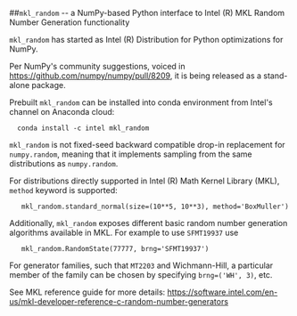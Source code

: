 ##``mkl_random`` -- a NumPy-based Python interface to Intel (R) MKL Random Number Generation functionality

`mkl_random` has started as Intel (R) Distribution for Python optimizations for NumPy.

Per NumPy's community suggestions, voiced in https://github.com/numpy/numpy/pull/8209, it is being released as a 
stand-alone package.

Prebuilt `mkl_random` can be installed into conda environment from Intel's channel on Anaconda cloud:

```
  conda install -c intel mkl_random
```

`mkl_random` is not fixed-seed backward compatible drop-in replacement for `numpy.random`, meaning that it implements sampling from the same distributions as `numpy.random`.

For distributions directly supported in Intel (R) Math Kernel Library (MKL), `method` keyword is supported:

```
   mkl_random.standard_normal(size=(10**5, 10**3), method='BoxMuller')
```

Additionally, `mkl_random` exposes different basic random number generation algorithms available in MKL. For example to use `SFMT19937` use 

```
   mkl_random.RandomState(77777, brng='SFMT19937')
```

For generator families, such that `MT2203` and Wichmann-Hill, a particular member of the family can be chosen by specifying ``brng=('WH', 3)``, etc.

See MKL reference guide for more details: 
   https://software.intel.com/en-us/mkl-developer-reference-c-random-number-generators